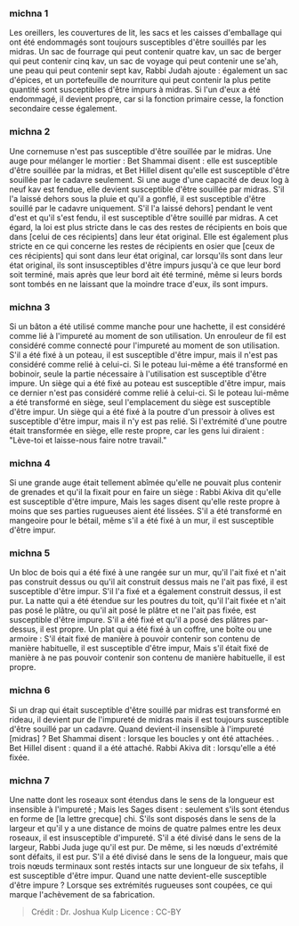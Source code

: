 
### michna 1
Les oreillers, les couvertures de lit, les sacs et les caisses d'emballage qui ont été endommagés sont toujours susceptibles d'être souillés par les midras. Un sac de fourrage qui peut contenir quatre kav, un sac de berger qui peut contenir cinq kav, un sac de voyage qui peut contenir une se'ah, une peau qui peut contenir sept kav, Rabbi Judah ajoute : également un sac d'épices, et un portefeuille de nourriture qui peut contenir la plus petite quantité sont susceptibles d'être impurs à midras. Si l'un d'eux a été endommagé, il devient propre, car si la fonction primaire cesse, la fonction secondaire cesse également.

### michna 2
Une cornemuse n'est pas susceptible d'être souillée par le midras. Une auge pour mélanger le mortier : Bet Shammai disent : elle est susceptible d'être souillée par la midras, et Bet Hillel disent qu'elle est susceptible d'être souillée par le cadavre seulement. Si une auge d'une capacité de deux log à neuf kav est fendue, elle devient susceptible d'être souillée par midras. S'il l'a laissé dehors sous la pluie et qu'il a gonflé, il est susceptible d'être souillé par le cadavre uniquement. S'il l'a laissé dehors] pendant le vent d'est et qu'il s'est fendu, il est susceptible d'être souillé par midras. A cet égard, la loi est plus stricte dans le cas des restes de récipients en bois que dans [celui de ces récipients] dans leur état original. Elle est également plus stricte en ce qui concerne les restes de récipients en osier que [ceux de ces récipients] qui sont dans leur état original, car lorsqu'ils sont dans leur état original, ils sont insusceptibles d'être impurs jusqu'à ce que leur bord soit terminé, mais après que leur bord ait été terminé, même si leurs bords sont tombés en ne laissant que la moindre trace d'eux, ils sont impurs.

### michna 3
Si un bâton a été utilisé comme manche pour une hachette, il est considéré comme lié à l'impureté au moment de son utilisation. Un enrouleur de fil est considéré comme connecté pour l'impureté au moment de son utilisation. S'il a été fixé à un poteau, il est susceptible d'être impur, mais il n'est pas considéré comme relié à celui-ci. Si le poteau lui-même a été transformé en bobinoir, seule la partie nécessaire à l'utilisation est susceptible d'être impure. Un siège qui a été fixé au poteau est susceptible d'être impur, mais ce dernier n'est pas considéré comme relié à celui-ci. Si le poteau lui-même a été transformé en siège, seul l'emplacement du siège est susceptible d'être impur. Un siège qui a été fixé à la poutre d'un pressoir à olives est susceptible d'être impur, mais il n'y est pas relié. Si l'extrémité d'une poutre était transformée en siège, elle reste propre, car les gens lui diraient : "Lève-toi et laisse-nous faire notre travail."

### michna 4
Si une grande auge était tellement abîmée qu'elle ne pouvait plus contenir de grenades et qu'il la fixait pour en faire un siège : Rabbi Akiva dit qu'elle est susceptible d'être impure, Mais les sages disent qu'elle reste propre à moins que ses parties rugueuses aient été lissées. S'il a été transformé en mangeoire pour le bétail, même s'il a été fixé à un mur, il est susceptible d'être impur.

### michna 5
Un bloc de bois qui a été fixé à une rangée sur un mur, qu'il l'ait fixé et n'ait pas construit dessus ou qu'il ait construit dessus mais ne l'ait pas fixé, il est susceptible d'être impur. S'il l'a fixé et a également construit dessus, il est pur. La natte qui a été étendue sur les poutres du toit, qu'il l'ait fixée et n'ait pas posé le plâtre, ou qu'il ait posé le plâtre et ne l'ait pas fixée, est susceptible d'être impure. S'il a été fixé et qu'il a posé des plâtres par-dessus, il est propre. Un plat qui a été fixé à un coffre, une boîte ou une armoire : S'il était fixé de manière à pouvoir contenir son contenu de manière habituelle, il est susceptible d'être impur, Mais s'il était fixé de manière à ne pas pouvoir contenir son contenu de manière habituelle, il est propre.

### michna 6
Si un drap qui était susceptible d'être souillé par midras est transformé en rideau, il devient pur de l'impureté de midras mais il est toujours susceptible d'être souillé par un cadavre. Quand devient-il insensible à l'impureté [midras] ? Bet Shammai disent : lorsque les boucles y ont été attachées.  . Bet Hillel disent : quand il a été attaché. Rabbi Akiva dit : lorsqu'elle a été fixée.

### michna 7
Une natte dont les roseaux sont étendus dans le sens de la longueur est insensible à l'impureté ; Mais les Sages disent : seulement s'ils sont étendus en forme de [la lettre grecque] chi. S'ils sont disposés dans le sens de la largeur et qu'il y a une distance de moins de quatre palmes entre les deux roseaux, il est insusceptible d'impureté. S'il a été divisé dans le sens de la largeur, Rabbi Juda juge qu'il est pur. De même, si les nœuds d'extrémité sont défaits, il est pur. S'il a été divisé dans le sens de la longueur, mais que trois nœuds terminaux sont restés intacts sur une longueur de six tefahs, il est susceptible d'être impur. Quand une natte devient-elle susceptible d'être impure ? Lorsque ses extrémités rugueuses sont coupées, ce qui marque l'achèvement de sa fabrication.

>Crédit : Dr. Joshua Kulp
>Licence : CC-BY